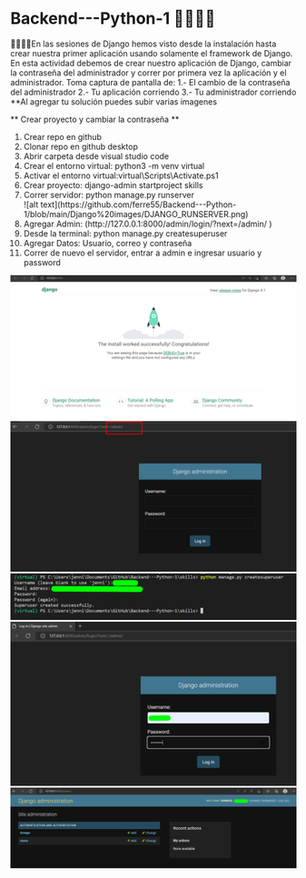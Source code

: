 # Backend---Python-1 🐍👩‍💻💜
🐍👩‍💻💜En las sesiones de Django hemos visto desde la instalación hasta crear nuestra primer aplicación usando solamente el framework de Django.  En esta actividad debemos de crear nuestro aplicación de Django, cambiar la contraseña del administrador y correr por primera vez la aplicación y el administrador.    Toma captura de pantalla de:  1.- El cambio de la contraseña del administrador  2.- Tu aplicación corriendo  3.- Tu administrador corriendo    **Al agregar tu solución puedes subir varias imagenes

** Crear proyecto y cambiar la contraseña **

<ol>
  <li>Crear repo en github</li>
  <li>Clonar repo en github desktop</li>
  <li>Abrir carpeta desde visual studio code</li>
  <li>Crear el entorno virtual: python3 -m venv virtual</li>
  <li>Activar el entorno virtual:virtual\Scripts\Activate.ps1</li>
  <li>Crear proyecto: django-admin startproject skills</li>
  <li>Correr servidor:  python manage.py runserver</li>
  ![alt text](https://github.com/ferre55/Backend---Python-1/blob/main/Django%20images/DJANGO_RUNSERVER.png)
  <li>Agregar Admin: (http://127.0.0.1:8000/admin/login/?next=/admin/ )</li>
  <li>Desde la terminal: python manage.py createsuperuser</li>
  <li>Agregar Datos: Usuario, correo y contraseña</li>
  <li>Correr de nuevo el servidor, entrar a admin e ingresar usuario y password</li>
    
  
</ol>

![alt text](https://github.com/ferre55/Backend---Python-1/blob/main/Django%20images/DJANGO_RUNSERVER.png)
![alt text](https://github.com/ferre55/Backend---Python-1/blob/main/Django%20images/admin.png)
![alt text](https://github.com/ferre55/Backend---Python-1/blob/main/Django%20images/super_user_secret.png)
![alt text](https://github.com/ferre55/Backend---Python-1/blob/main/Django%20images/ingresar_admin.png)
![alt text](https://github.com/ferre55/Backend---Python-1/blob/main/Django%20images/django_administration.png)



